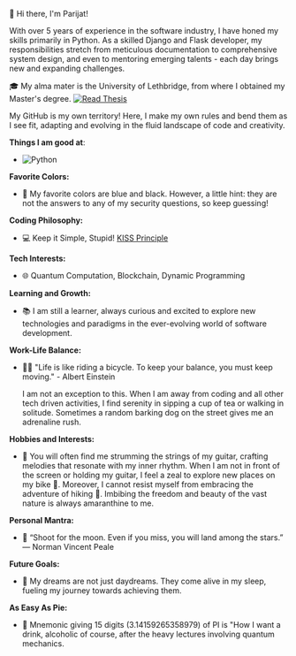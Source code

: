👋 Hi there, I'm Parijat!

With over 5 years of experience in the software industry, I have honed my skills primarily in Python. As a skilled Django and Flask developer, my responsibilities stretch from meticulous documentation to comprehensive system design, and even to mentoring emerging talents - each day brings new and expanding challenges.

🎓 My alma mater is the University of Lethbridge, from where I obtained my Master's degree. [![Read Thesis](https://img.shields.io/badge/Read-Thesis-blue)](https://opus.uleth.ca/server/api/core/bitstreams/06cb3860-5c8f-4de5-8558-133fe128225b/content)


My GitHub is my own territory! Here, I make my own rules and bend them as I see fit, adapting and evolving in the fluid landscape of code and creativity.

**Things I am good at**:
   - ![Python](https://img.shields.io/badge/Python-3776AB?style=for-the-badge&logo=python&logoColor=white)

**Favorite Colors:**
   - 🎨 My favorite colors are blue and black. However, a little hint: they are not the answers to any of my security questions, so keep guessing!

**Coding Philosophy:**
   - 💻 Keep it Simple, Stupid! [KISS Principle](https://en.wikipedia.org/wiki/KISS_principle)

**Tech Interests:**
   - 🌐 Quantum Computation, Blockchain, Dynamic Programming

**Learning and Growth:**
   - 📚 I am still a learner, always curious and excited to explore new technologies and paradigms in the ever-evolving world of software development.

**Work-Life Balance:**
   - 🧘‍♂️ "Life is like riding a bicycle. To keep your balance, you must keep moving." - Albert Einstein
  
     
     I am not an exception to this. When I am away from coding and all other tech driven activities, I find serenity in sipping a cup of tea or walking in solitude. Sometimes a random barking dog on the street gives me an adrenaline rush.

**Hobbies and Interests:**
   - 🎸 You will often find me strumming the strings of my guitar, crafting melodies that resonate with my inner rhythm. When I am not in front of the screen or holding my guitar, I feel a zeal to explore new places on my bike 🚴. Moreover, I cannot resist myself from embracing the adventure of hiking 🥾. Imbibing the freedom and beauty of the vast nature is always amaranthine to me.

**Personal Mantra:**
   - 🌟 “Shoot for the moon. Even if you miss, you will land among the stars.” ― Norman Vincent Peale

**Future Goals:**
   - 🚀 My dreams are not just daydreams. They come alive in my sleep, fueling my journey towards achieving them.

**As Easy As Pie:**
   - 🥧 Mnemonic giving 15 digits (3.14159265358979) of PI is "How I want a drink, alcoholic of course, after the heavy lectures involving quantum mechanics.
